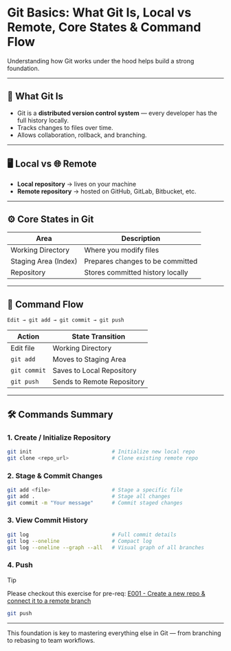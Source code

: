 # Git Basics: What Git Is, Local vs Remote, Core States & Command Flow

Understanding how Git works under the hood helps build a strong foundation.

---

## 🧠 What Git Is

- Git is a **distributed version control system** — every developer has the full history locally.
- Tracks changes to files over time.
- Allows collaboration, rollback, and branching.

---

## 🖥️ Local vs 🌐 Remote

- **Local repository** → lives on your machine  
- **Remote repository** → hosted on GitHub, GitLab, Bitbucket, etc.

---

## ⚙️ Core States in Git

| **Area**             | **Description**                            |
|----------------------|--------------------------------------------|
| Working Directory    | Where you modify files                     |
| Staging Area (Index) | Prepares changes to be committed           |
| Repository           | Stores committed history locally           |

---

## 🔁 Command Flow

```
Edit → git add → git commit → git push
```

| **Action**   | **State Transition**       |
| ------------ | -------------------------- |
| Edit file    | Working Directory          |
| `git add`    | Moves to Staging Area      |
| `git commit` | Saves to Local Repository  |
| `git push`   | Sends to Remote Repository |

---

## 🛠️ Commands Summary

### 1. Create / Initialize Repository
```bash
git init                          # Initialize new local repo
git clone <repo_url>              # Clone existing remote repo
```

### 2. Stage & Commit Changes
```bash
git add <file>                    # Stage a specific file
git add .                         # Stage all changes
git commit -m "Your message"      # Commit staged changes
```

### 3. View Commit History
```bash
git log                           # Full commit details
git log --oneline                 # Compact log
git log --oneline --graph --all   # Visual graph of all branches
```

### 4. Push

> [!tip]
>  Please checkout this exercise for pre-req: [E001 - Create a new repo & connect it to a remote branch](../Exercix)
 
 ```bash
 git push
```

---

This foundation is key to mastering everything else in Git — from branching to rebasing to team workflows.